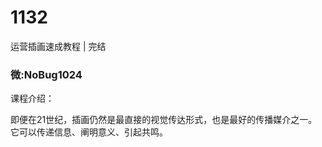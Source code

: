 # 1132
运营插画速成教程 | 完结
### 微:NoBug1024 


课程介绍：

即便在21世纪，插画仍然是最直接的视觉传达形式，也是最好的传播媒介之一。它可以传递信息、阐明意义、引起共鸣。
